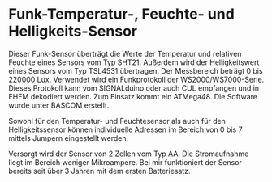 # Funk-Temperatur-, Feuchte- und Helligkeits-Sensor
Dieser Funk-Sensor überträgt die Werte der Temperatur und relativen Feuchte eines Sensors vom Typ SHT21.
Außerdem wird der Helligkeitswert eines Sensors vom Typ TSL4531 übertragen. Der Messbereich beträgt 0 bis 220000 Lux.
Verwendet wird ein Funkprotokoll der WS2000/WS7000-Serie. Dieses Protokoll kann vom SIGNALduino oder auch CUL empfangen und in FHEM dekodiert werden.
Zum Einsatz kommt ein ATMega48. Die Software wurde unter BASCOM erstellt.

Sowohl für den Temperatur- und Feuchtesensor als auch für den Helligkeitssensor können individuelle Adressen im Bereich von 0 bis 7 mittels Jumpern eingestellt werden.

Versorgt wird der Sensor von 2 Zellen vom Typ AA. Die Stromaufnahme liegt im Bereich weniger Mikroampere.
Bei mir funktioniert der Sensor bereits seit über 3 Jahren mit dem ersten Batteriesatz.
